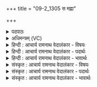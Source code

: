 +++
title = "09-2_1305 स मह्ना"

+++
<details><summary>पदपाठः</summary>

सः। म꣣ह्ना꣢। वि꣡श्वा꣢। दु꣣रिता꣡नि꣢। दुः꣣। इता꣡नि꣢। सा꣣ह्वा꣢न्। अ꣣ग्निः꣢। स्त꣣वे। द꣡मे꣢꣯। आ। जा꣣त꣡वे꣢दाः। जा꣣त꣢। वे꣣दाः। सः꣢। नः꣣। रक्षिषत्। दुरिता꣢त्। दुः꣣। इता꣢त्। अ꣣वद्या꣢त्। अ꣣स्मा꣢न्। गृ꣣णतः꣢। उ꣣त꣢। नः꣣। म꣡घो꣢नः। १३०५।
</details>

<details><summary>अधिमन्त्रम् (VC)</summary>

- अग्निः
- वसिष्ठो मैत्रावरुणिः
- त्रिष्टुप्
- धैवतः
</details>

<details><summary>हिन्दी : आचार्य रामनाथ वेदालंकार - विषयः</summary>

अगले मन्त्र में यह कहा गया है कि परमेश्वर हमें किस तरह उपकृत करे।
</details>

<details><summary>हिन्दी : आचार्य रामनाथ वेदालंकार - पदार्थः</summary>

पदार्थान्वयभाषाः -  (मह्ना) महिमा से (विश्वा) सब (दुरितानि) पाप,दुःख,दुर्गुण,दुर्व्यसन आदियों को (साह्वान्) नष्ट कर देनेवाला, (जातवेदाः) सर्वज्ञ और सर्वान्तर्यामी (अग्निः) अग्रणायक परमेश्वर (दमे) अन्तरात्मा-रूप घर में (आ स्तवे) प्रतिष्ठा पाता है। (सः) वह परमेश्वर (नः) हमें (अवद्यात्) निन्दनीय (दुरितात्) पाप से (रक्षिषत्) बचाये। (गृणतः) अर्चना करनेवाले (अस्मान्) हम स्तोताओं को (उत्) और (नः) हमारे (मघोनः) धनिक पुत्र,पौत्र,पत्नी आदि की (रक्षिषत्) रक्षा करे ॥२॥
</details>

<details><summary>हिन्दी : आचार्य रामनाथ वेदालंकार - भावार्थः</summary>

भावार्थभाषाः -  परमात्मा को ध्याकर,उससे शुभ प्रेरणा पाकर हम और हमारे सम्बन्धी जन सब दुर्गुण,दुर्व्यसन,दुःख आदि को दूर कर देवें ॥२॥
</details>

<details><summary>संस्कृत : आचार्य रामनाथ वेदालंकार - विषयः</summary>

अथ परमेश्वरोऽस्मान् कथमुपकुर्यादित्याह।
</details>

<details><summary>संस्कृत : आचार्य रामनाथ वेदालंकार - पदार्थः</summary>

पदार्थान्वयभाषाः -  (मह्ना) महिम्ना (विश्वा) विश्वानि (दुरितानि) पापदुःखदुर्गुणदुर्व्यसनादीनि (साह्वान्) अभिभूतवान्।[सहतेः लिटः क्वसौ ‘दाश्वान्साह्वान्मीढ्वांश्च। अ० ६।१।१२’ इत्यनेन परस्मैपदमुपधादीर्घत्वमद्विर्वचनमनिट्त्वं च निपात्यते।] (जातवेदाः) सर्वज्ञः सर्वान्तर्यामी च (अग्निः) अग्रनायकः परमेश्वरः (दमे) अन्तरात्मरूपे गृहे।[दम इति गृहनाम। निघं० ३।४।] (आ स्तवे) आ स्तूयते। (सः) परमेश्वरः (नः) अस्मान् (अवद्यात्) गर्ह्यात्।[अवद्यपण्यवर्या गर्ह्यपणितव्यानिरोधेषु। अ० ३।१।१०१ इति गर्ह्यार्थे निपातनम्।] (दुरितात्) पापात् (रक्षिषत्) रक्षतु।[रक्षतेर्लेटि रूपम्।] (गृणतः) अर्चतः।[गृणातिः अर्चतिकर्मा। निघं० ३।१४।] (अस्मान्) स्तोतॄन्(उत)अपि च (नः) अस्माकम् (मघोनः) धनिकान् पुत्रपौत्रकलत्रादीन् (रक्षिषत्) रक्षतु ॥२॥२
</details>

<details><summary>संस्कृत : आचार्य रामनाथ वेदालंकार - भावार्थः</summary>

भावार्थभाषाः -  परमात्मानं ध्यात्वा ततः सत्प्रेरणां प्राप्य वयमस्माकं सम्बन्धिनश्च सर्वाणि दुर्गुणदुर्व्यसनदुःखादीनि दूरीकुर्याम ॥२॥
</details>
